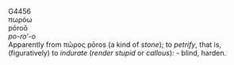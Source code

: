<body>
  <p>G4456<br>  πωρόω  <br> pōroō  <br><i>po-ro‘-o </i><br>Apparently from   πῶρος    pōros   (a kind of <i>stone</i>); to <i>petrify</i>, that is, (figuratively) to <i>indurate</i> (<i>render</i> <i>stupid</i> or <i>callous</i>): - blind, harden.<br></p>
 </body>